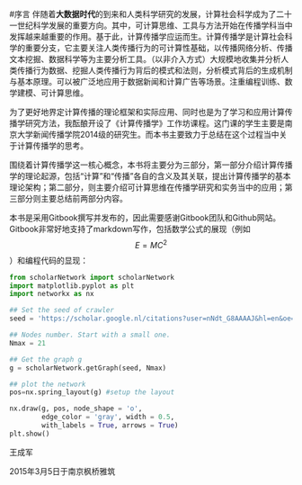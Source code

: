#序言
伴随着**大数据时代**的到来和人类科学研究的发展，计算社会科学成为了二十一世纪科学发展的重要方向。其中，可计算思维、工具与方法开始在传播学科当中发挥越来越重要的作用。基于此，计算传播学应运而生。计算传播学是计算社会科学的重要分支，它主要关注人类传播行为的可计算性基础，以传播网络分析、传播文本挖掘、数据科学等为主要分析工具。（以非介入方式）大规模地收集并分析人类传播行为数据、挖掘人类传播行为背后的模式和法则，分析模式背后的生成机制与基本原理。可以被广泛地应用于数据新闻和计算广告等场景。注重编程训练、数学建模、可计算思维。

为了更好地界定计算传播的理论框架和实际应用、同时也是为了学习和应用计算传播学研究方法，我酝酿开设了《计算传播学》工作坊课程。这门课的学生主要是南京大学新闻传播学院2014级的研究生。而本书主要致力于总结在这个过程当中关于计算传播学的思考。

围绕着计算传播学这一核心概念，本书将主要分为三部分，第一部分介绍计算传播学的理论起源，包括“计算”和“传播”各自的含义及其关联，提出计算传播学的基本理论架构；第二部分，则主要介绍可计算思维在传播学研究和实务当中的应用；第三部分则主要总结前两部分内容。

本书是采用Gitbook撰写并发布的，因此需要感谢Gitbook团队和Github网站。Gitbook非常好地支持了markdown写作，包括数学公式的展现（例如$$E = MC^2$$）和编程代码的显现：


```Python
from scholarNetwork import scholarNetwork
import matplotlib.pyplot as plt
import networkx as nx

## Set the seed of crawler
seed = 'https://scholar.google.nl/citations?user=nNdt_G8AAAAJ&hl=en&oe=ASCII'

## Nodes number. Start with a small one.
Nmax = 21

## Get the graph g
g = scholarNetwork.getGraph(seed, Nmax)

## plot the network
pos=nx.spring_layout(g) #setup the layout

nx.draw(g, pos, node_shape = 'o',
        edge_color = 'gray', width = 0.5,
        with_labels = True, arrows = True)
plt.show()
```





王成军

2015年3月5日于南京枫桥雅筑




